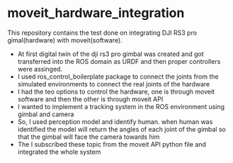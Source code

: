 # moveit_hardware_integration
This repository contains the test done on integrating DJI RS3 pro gimal(hardware) with moveit(software). 

- At first digital twin of the dji rs3 pro gimbal was created and got transferred into the ROS domain as URDF and then proper controllers were assinged.
- I used ros_control_boilerplate package to connect the joints from the simulated environments to connect the real joints of the hardware
- I had the teo options to control the hardware, one is through moveit software and then the other is through moveit API
- I wanted to implement a tracking system in the ROS environment using gimbal and camera
- So, I used perception model and identify human. when human was identified the model will return the angles of each joint of the gimbal so that the gimbal will face the camera towards him
- The I subscribed these topic from the moveit API python file and integrated the whole system
